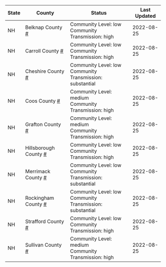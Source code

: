 State | County | Status | Last Updated
--- | --- | --- | --- 
NH | Belknap County <a href="#belknap_county">#</a> | <a name="belknap_county"></a>Community Level: low<br/>Community Transmission: high | 2022-08-25
NH | Carroll County <a href="#carroll_county">#</a> | <a name="carroll_county"></a>Community Level: low<br/>Community Transmission: high | 2022-08-25
NH | Cheshire County <a href="#cheshire_county">#</a> | <a name="cheshire_county"></a>Community Level: low<br/>Community Transmission: substantial | 2022-08-25
NH | Coos County <a href="#coos_county">#</a> | <a name="coos_county"></a>Community Level: medium<br/>Community Transmission: high | 2022-08-25
NH | Grafton County <a href="#grafton_county">#</a> | <a name="grafton_county"></a>Community Level: medium<br/>Community Transmission: high | 2022-08-25
NH | Hillsborough County <a href="#hillsborough_county">#</a> | <a name="hillsborough_county"></a>Community Level: low<br/>Community Transmission: high | 2022-08-25
NH | Merrimack County <a href="#merrimack_county">#</a> | <a name="merrimack_county"></a>Community Level: low<br/>Community Transmission: substantial | 2022-08-25
NH | Rockingham County <a href="#rockingham_county">#</a> | <a name="rockingham_county"></a>Community Level: low<br/>Community Transmission: substantial | 2022-08-25
NH | Strafford County <a href="#strafford_county">#</a> | <a name="strafford_county"></a>Community Level: low<br/>Community Transmission: high | 2022-08-25
NH | Sullivan County <a href="#sullivan_county">#</a> | <a name="sullivan_county"></a>Community Level: medium<br/>Community Transmission: high | 2022-08-25
